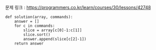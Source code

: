 문제 링크 : https://programmers.co.kr/learn/courses/30/lessons/42748

```
def solution(array, commands):
    answer = []
    for c in commands:
        slice = array[c[0]-1:c[1]]
        slice.sort()
        answer.append(slice[c[2]-1])
    return answer
```

